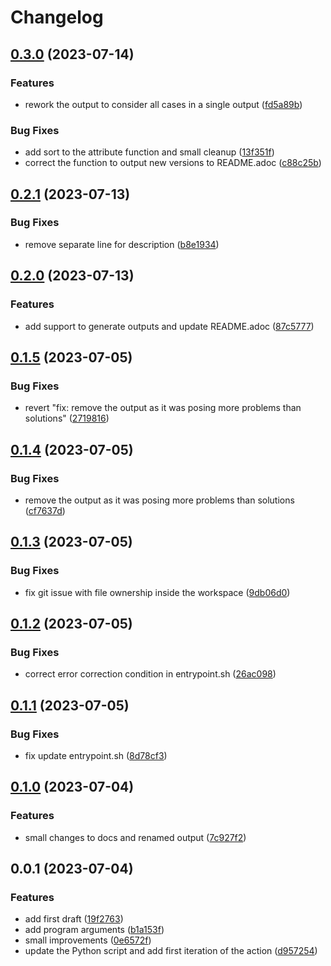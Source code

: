 # Changelog

## [0.3.0](https://github.com/camptocamp/helm-dependency-upgrade-action/compare/v0.2.1...v0.3.0) (2023-07-14)


### Features

* rework the output to consider all cases in a single output ([fd5a89b](https://github.com/camptocamp/helm-dependency-upgrade-action/commit/fd5a89b69cd6275b5de8aeb8032ae45bcbb741c6))


### Bug Fixes

* add sort to the attribute function and small cleanup ([13f351f](https://github.com/camptocamp/helm-dependency-upgrade-action/commit/13f351f1ec696a5366d8044d64036809523bc36a))
* correct the function to output new versions to README.adoc ([c88c25b](https://github.com/camptocamp/helm-dependency-upgrade-action/commit/c88c25bb2c75f9b43fe28b82539abf6cea1816ce))

## [0.2.1](https://github.com/camptocamp/helm-dependency-upgrade-action/compare/v0.2.0...v0.2.1) (2023-07-13)


### Bug Fixes

* remove separate line for description ([b8e1934](https://github.com/camptocamp/helm-dependency-upgrade-action/commit/b8e193439fb9a95e62d87862cf31a4f95128b30b))

## [0.2.0](https://github.com/camptocamp/helm-dependency-upgrade-action/compare/v0.1.5...v0.2.0) (2023-07-13)


### Features

* add support to generate outputs and update README.adoc ([87c5777](https://github.com/camptocamp/helm-dependency-upgrade-action/commit/87c5777559c46e88881fd148e698644c272e2fe3))

## [0.1.5](https://github.com/camptocamp/helm-dependency-upgrade-action/compare/v0.1.4...v0.1.5) (2023-07-05)


### Bug Fixes

* revert "fix: remove the output as it was posing more problems than solutions" ([2719816](https://github.com/camptocamp/helm-dependency-upgrade-action/commit/27198169a677216b417125430463d450b82b82f8))

## [0.1.4](https://github.com/camptocamp/helm-dependency-upgrade-action/compare/v0.1.3...v0.1.4) (2023-07-05)


### Bug Fixes

* remove the output as it was posing more problems than solutions ([cf7637d](https://github.com/camptocamp/helm-dependency-upgrade-action/commit/cf7637dc1906577e377848e9fc66223a60a7c5be))

## [0.1.3](https://github.com/camptocamp/helm-dependency-upgrade-action/compare/v0.1.2...v0.1.3) (2023-07-05)


### Bug Fixes

* fix git issue with file ownership inside the workspace ([9db06d0](https://github.com/camptocamp/helm-dependency-upgrade-action/commit/9db06d082875471a70e822a50d7184473230e315))

## [0.1.2](https://github.com/camptocamp/helm-dependency-upgrade-action/compare/v0.1.1...v0.1.2) (2023-07-05)


### Bug Fixes

* correct error correction condition in entrypoint.sh ([26ac098](https://github.com/camptocamp/helm-dependency-upgrade-action/commit/26ac098a3629992745ef1635112420d4aea1054f))

## [0.1.1](https://github.com/camptocamp/helm-dependency-upgrade-action/compare/v0.1.0...v0.1.1) (2023-07-05)


### Bug Fixes

* fix update entrypoint.sh ([8d78cf3](https://github.com/camptocamp/helm-dependency-upgrade-action/commit/8d78cf365e26ba4ed20a7c27eb189bc011c44906))

## [0.1.0](https://github.com/camptocamp/helm-dependency-upgrade-action/compare/v0.0.1...v0.1.0) (2023-07-04)


### Features

* small changes to docs and renamed output ([7c927f2](https://github.com/camptocamp/helm-dependency-upgrade-action/commit/7c927f27c3160c019050195b8d0d59b42f074978))

## 0.0.1 (2023-07-04)


### Features

* add first draft ([19f2763](https://github.com/lentidas/helm-dependency-upgrade-action/commit/19f27638aebc545607fae7d50ce7e5ada7066347))
* add program arguments ([b1a153f](https://github.com/lentidas/helm-dependency-upgrade-action/commit/b1a153f00146b45c8a3b85723a2e703a69f3d84e))
* small improvements ([0e6572f](https://github.com/lentidas/helm-dependency-upgrade-action/commit/0e6572f432016c095081dfc8f0751125a25dd0a1))
* update the Python script and add first iteration of the action ([d957254](https://github.com/lentidas/helm-dependency-upgrade-action/commit/d957254dd720e566125ca7737b6ecc0be4a1eeb0))
